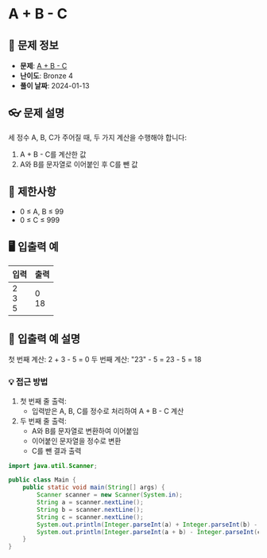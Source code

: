 # A + B - C

## 📌 문제 정보
- **문제**: [A + B - C](https://www.acmicpc.net/problem/31403)
- **난이도**: Bronze 4
- **풀이 날짜**: 2024-01-13

## 👓 문제 설명
세 정수 A, B, C가 주어질 때, 두 가지 계산을 수행해야 합니다:
1. A + B - C를 계산한 값
2. A와 B를 문자열로 이어붙인 후 C를 뺀 값

## 🚫 제한사항
- 0 ≤ A, B ≤ 99
- 0 ≤ C ≤ 999

## 🖥️ 입출력 예
| 입력 | 출력 |
|------|------|
| 2<br>3<br>5 | 0<br>18 |

## 📝 입출력 예 설명
첫 번째 계산: 2 + 3 - 5 = 0
두 번째 계산: "23" - 5 = 23 - 5 = 18

### 💡 접근 방법
1. 첫 번째 줄 출력:
    - 입력받은 A, B, C를 정수로 처리하여 A + B - C 계산
2. 두 번째 줄 출력:
    - A와 B를 문자열로 변환하여 이어붙임
    - 이어붙인 문자열을 정수로 변환
    - C를 뺀 결과 출력

```java
import java.util.Scanner;

public class Main {
	public static void main(String[] args) {
		Scanner scanner = new Scanner(System.in);
		String a = scanner.nextLine();
		String b = scanner.nextLine();
		String c = scanner.nextLine();
		System.out.println(Integer.parseInt(a) + Integer.parseInt(b) - Integer.parseInt(c));
		System.out.println(Integer.parseInt(a + b) - Integer.parseInt(c));
	}
}
```